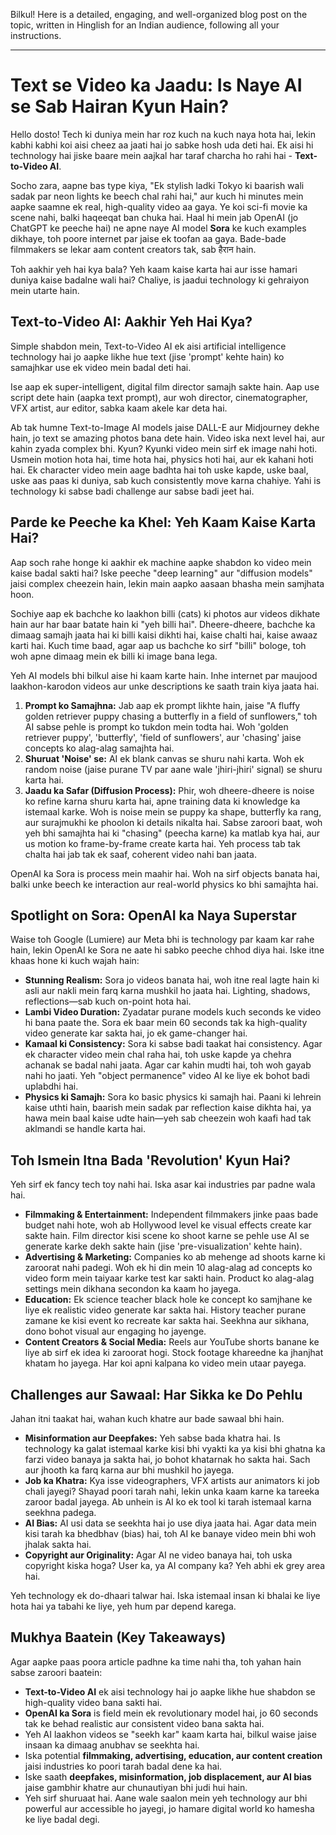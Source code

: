 Bilkul! Here is a detailed, engaging, and well-organized blog post on the topic, written in Hinglish for an Indian audience, following all your instructions.

---

# Text se Video ka Jaadu: Is Naye AI se Sab Hairan Kyun Hain?

Hello dosto! Tech ki duniya mein har roz kuch na kuch naya hota hai, lekin kabhi kabhi koi aisi cheez aa jaati hai jo sabke hosh uda deti hai. Ek aisi hi technology hai jiske baare mein aajkal har taraf charcha ho rahi hai - **Text-to-Video AI**.

Socho zara, aapne bas type kiya, "Ek stylish ladki Tokyo ki baarish wali sadak par neon lights ke beech chal rahi hai," aur kuch hi minutes mein aapke saamne ek real, high-quality video aa gaya. Ye koi sci-fi movie ka scene nahi, balki haqeeqat ban chuka hai. Haal hi mein jab OpenAI (jo ChatGPT ke peeche hai) ne apne naye AI model **Sora** ke kuch examples dikhaye, toh poore internet par jaise ek toofan aa gaya. Bade-bade filmmakers se lekar aam content creators tak, sab हैरान hain.

Toh aakhir yeh hai kya bala? Yeh kaam kaise karta hai aur isse hamari duniya kaise badalne wali hai? Chaliye, is jaadui technology ki gehraiyon mein utarte hain.

## Text-to-Video AI: Aakhir Yeh Hai Kya?

Simple shabdon mein, Text-to-Video AI ek aisi artificial intelligence technology hai jo aapke likhe hue text (jise 'prompt' kehte hain) ko samajhkar use ek video mein badal deti hai.

Ise aap ek super-intelligent, digital film director samajh sakte hain. Aap use script dete hain (aapka text prompt), aur woh director, cinematographer, VFX artist, aur editor, sabka kaam akele kar deta hai.

Ab tak humne Text-to-Image AI models jaise DALL-E aur Midjourney dekhe hain, jo text se amazing photos bana dete hain. Video iska next level hai, aur kahin zyada complex bhi. Kyun? Kyunki video mein sirf ek image nahi hoti. Usmein motion hota hai, time hota hai, physics hoti hai, aur ek kahani hoti hai. Ek character video mein aage badhta hai toh uske kapde, uske baal, uske aas paas ki duniya, sab kuch consistently move karna chahiye. Yahi is technology ki sabse badi challenge aur sabse badi jeet hai.

## Parde ke Peeche ka Khel: Yeh Kaam Kaise Karta Hai?

Aap soch rahe honge ki aakhir ek machine aapke shabdon ko video mein kaise badal sakti hai? Iske peeche "deep learning" aur "diffusion models" jaisi complex cheezein hain, lekin main aapko aasaan bhasha mein samjhata hoon.

Sochiye aap ek bachche ko laakhon billi (cats) ki photos aur videos dikhate hain aur har baar batate hain ki "yeh billi hai". Dheere-dheere, bachche ka dimaag samajh jaata hai ki billi kaisi dikhti hai, kaise chalti hai, kaise awaaz karti hai. Kuch time baad, agar aap us bachche ko sirf "billi" bologe, toh woh apne dimaag mein ek billi ki image bana lega.

Yeh AI models bhi bilkul aise hi kaam karte hain. Inhe internet par maujood laakhon-karodon videos aur unke descriptions ke saath train kiya jaata hai.

1.  **Prompt ko Samajhna:** Jab aap ek prompt likhte hain, jaise "A fluffy golden retriever puppy chasing a butterfly in a field of sunflowers," toh AI sabse pehle is prompt ko tukdon mein todta hai. Woh 'golden retriever puppy', 'butterfly', 'field of sunflowers', aur 'chasing' jaise concepts ko alag-alag samajhta hai.
2.  **Shuruat 'Noise' se:** AI ek blank canvas se shuru nahi karta. Woh ek random noise (jaise purane TV par aane wale 'jhiri-jhiri' signal) se shuru karta hai.
3.  **Jaadu ka Safar (Diffusion Process):** Phir, woh dheere-dheere is noise ko refine karna shuru karta hai, apne training data ki knowledge ka istemaal karke. Woh is noise mein se puppy ka shape, butterfly ka rang, aur surajmukhi ke phoolon ki details nikalta hai. Sabse zaroori baat, woh yeh bhi samajhta hai ki "chasing" (peecha karne) ka matlab kya hai, aur us motion ko frame-by-frame create karta hai. Yeh process tab tak chalta hai jab tak ek saaf, coherent video nahi ban jaata.

OpenAI ka Sora is process mein maahir hai. Woh na sirf objects banata hai, balki unke beech ke interaction aur real-world physics ko bhi samajhta hai.

## Spotlight on Sora: OpenAI ka Naya Superstar

Waise toh Google (Lumiere) aur Meta bhi is technology par kaam kar rahe hain, lekin OpenAI ke Sora ne aate hi sabko peeche chhod diya hai. Iske itne khaas hone ki kuch wajah hain:

-   **Stunning Realism:** Sora jo videos banata hai, woh itne real lagte hain ki asli aur nakli mein farq karna mushkil ho jaata hai. Lighting, shadows, reflections—sab kuch on-point hota hai.
-   **Lambi Video Duration:** Zyadatar purane models kuch seconds ke video hi bana paate the. Sora ek baar mein 60 seconds tak ka high-quality video generate kar sakta hai, jo ek game-changer hai.
-   **Kamaal ki Consistency:** Sora ki sabse badi taakat hai consistency. Agar ek character video mein chal raha hai, toh uske kapde ya chehra achanak se badal nahi jaata. Agar car kahin mudti hai, toh woh gayab nahi ho jaati. Yeh "object permanence" video AI ke liye ek bohot badi uplabdhi hai.
-   **Physics ki Samajh:** Sora ko basic physics ki samajh hai. Paani ki lehrein kaise uthti hain, baarish mein sadak par reflection kaise dikhta hai, ya hawa mein baal kaise udte hain—yeh sab cheezein woh kaafi had tak aklmandi se handle karta hai.

## Toh Ismein Itna Bada 'Revolution' Kyun Hai?

Yeh sirf ek fancy tech toy nahi hai. Iska asar kai industries par padne wala hai.

-   **Filmmaking & Entertainment:** Independent filmmakers jinke paas bade budget nahi hote, woh ab Hollywood level ke visual effects create kar sakte hain. Film director kisi scene ko shoot karne se pehle use AI se generate karke dekh sakte hain (jise 'pre-visualization' kehte hain).
-   **Advertising & Marketing:** Companies ko ab mehenge ad shoots karne ki zaroorat nahi padegi. Woh ek hi din mein 10 alag-alag ad concepts ko video form mein taiyaar karke test kar sakti hain. Product ko alag-alag settings mein dikhana secondon ka kaam ho jayega.
-   **Education:** Ek science teacher black hole ke concept ko samjhane ke liye ek realistic video generate kar sakta hai. History teacher purane zamane ke kisi event ko recreate kar sakta hai. Seekhna aur sikhana, dono bohot visual aur engaging ho jayenge.
-   **Content Creators & Social Media:** Reels aur YouTube shorts banane ke liye ab sirf ek idea ki zaroorat hogi. Stock footage khareedne ka jhanjhat khatam ho jayega. Har koi apni kalpana ko video mein utaar payega.

## Challenges aur Sawaal: Har Sikka ke Do Pehlu

Jahan itni taakat hai, wahan kuch khatre aur bade sawaal bhi hain.

-   **Misinformation aur Deepfakes:** Yeh sabse bada khatra hai. Is technology ka galat istemaal karke kisi bhi vyakti ka ya kisi bhi ghatna ka farzi video banaya ja sakta hai, jo bohot khatarnak ho sakta hai. Sach aur jhooth ka farq karna aur bhi mushkil ho jayega.
-   **Job ka Khatra:** Kya isse videographers, VFX artists aur animators ki job chali jayegi? Shayad poori tarah nahi, lekin unka kaam karne ka tareeka zaroor badal jayega. Ab unhein is AI ko ek tool ki tarah istemaal karna seekhna padega.
-   **AI Bias:** AI usi data se seekhta hai jo use diya jaata hai. Agar data mein kisi tarah ka bhedbhav (bias) hai, toh AI ke banaye video mein bhi woh jhalak sakta hai.
-   **Copyright aur Originality:** Agar AI ne video banaya hai, toh uska copyright kiska hoga? User ka, ya AI company ka? Yeh abhi ek grey area hai.

Yeh technology ek do-dhaari talwar hai. Iska istemaal insan ki bhalai ke liye hota hai ya tabahi ke liye, yeh hum par depend karega.

## Mukhya Baatein (Key Takeaways)

Agar aapke paas poora article padhne ka time nahi tha, toh yahan hain sabse zaroori baatein:

-   **Text-to-Video AI** ek aisi technology hai jo aapke likhe hue shabdon se high-quality video bana sakti hai.
-   **OpenAI ka Sora** is field mein ek revolutionary model hai, jo 60 seconds tak ke behad realistic aur consistent video bana sakta hai.
-   Yeh AI laakhon videos se "seekh kar" kaam karta hai, bilkul waise jaise insaan ka dimaag anubhav se seekhta hai.
-   Iska potential **filmmaking, advertising, education, aur content creation** jaisi industries ko poori tarah badal dene ka hai.
-   Iske saath **deepfakes, misinformation, job displacement, aur AI bias** jaise gambhir khatre aur chunautiyan bhi judi hui hain.
-   Yeh sirf shuruaat hai. Aane wale saalon mein yeh technology aur bhi powerful aur accessible ho jayegi, jo hamare digital world ko hamesha ke liye badal degi.